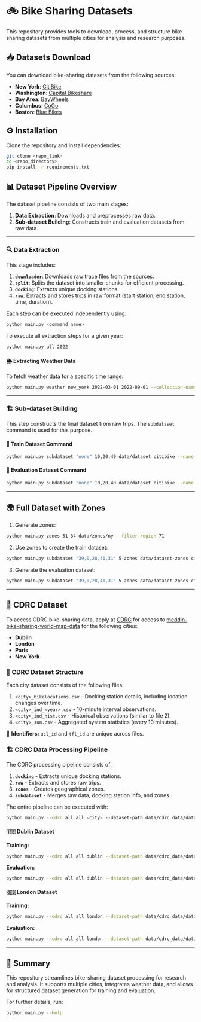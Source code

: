 # 🚲 Bike Sharing Datasets

This repository provides tools to download, process, and structure bike-sharing datasets from multiple cities for analysis and research purposes.

## 📥 Datasets Download

You can download bike-sharing datasets from the following sources:

- **New York**: [CitiBike](https://ride.citibikenyc.com/system-data)
- **Washington**: [Capital Bikeshare](https://www.capitalbikeshare.com/system-data)
- **Bay Area**: [BayWheels](https://www.lyft.com/bikes/bay-wheels/system-data)
- **Columbus**: [CoGo](https://www.cogobikeshare.com/system-data)
- **Boston**: [Blue Bikes](https://www.bluebikes.com/system-data)

## ⚙️ Installation

Clone the repository and install dependencies:

```sh
git clone <repo_link>
cd <repo_directory>
pip install -r requirements.txt
```

## 📊 Dataset Pipeline Overview

The dataset pipeline consists of two main stages:
1. **Data Extraction**: Downloads and preprocesses raw data.
2. **Sub-dataset Building**: Constructs train and evaluation datasets from raw data.

---

### 🔍 Data Extraction

This stage includes:

1. **`downloader`**: Downloads raw trace files from the sources.
2. **`split`**: Splits the dataset into smaller chunks for efficient processing.
3. **`docking`**: Extracts unique docking stations.
4. **`raw`**: Extracts and stores trips in raw format (start station, end station, time, duration).

Each step can be executed independently using:

```sh
python main.py <command_name>
```

To execute all extraction steps for a given year:

```sh
python main.py all 2022
```

#### 🌦️ Extracting Weather Data

To fetch weather data for a specific time range:

```sh
python main.py weather new_york 2022-03-01 2022-09-01 --collection-name observations
```

---

### 🏗️ Sub-dataset Building

This step constructs the final dataset from raw trips. The `subdataset` command is used for this purpose.

#### 📌 Train Dataset Command

```sh
python main.py subdataset "none" 10,20,40 data/dataset citibike --name-suffix training --min-date 2022-03-01 --max-date 2022-08-01
```

#### 🎯 Evaluation Dataset Command

```sh
python main.py subdataset "none" 10,20,40 data/dataset citibike --name-suffix evaluation --min-date 2022-08-01 --max-date 2022-09-01
```

---

## 🌍 Full Dataset with Zones

1. Generate zones:

```sh
python main.py zones 51 34 data/zones/ny --filter-region 71
```

2. Use zones to create the train dataset:

```sh
python main.py subdataset "39,0,28,41,31" 5-zones data/dataset-zones citibike --name-suffix training --min-date 2022-03-01 --max-date 2022-08-01 --nodes-from-zones --zones-path data/zones/ny/zones.json --add-weather-data --weather-db weather-new_york --weather-collection observations
```

3. Generate the evaluation dataset:

```sh
python main.py subdataset "39,0,28,41,31" 5-zones data/dataset-zones citibike --name-suffix evaluation --min-date 2022-08-01 --max-date 2022-09-01 --nodes-from-zones --zones-path data/zones/ny/zones.json --add-weather-data --weather-db weather-new_york --weather-collection observations
```

---

## 📌 CDRC Dataset

To access CDRC bike-sharing data, apply at [CDRC](https://www.cdrc.ac.uk/) for access to [meddin-bike-sharing-world-map-data](https://data.cdrc.ac.uk/dataset/meddin-bike-sharing-world-map-data) for the following cities:

- **Dublin**
- **London**
- **Paris**
- **New York**

### 📂 CDRC Dataset Structure

Each city dataset consists of the following files:

1. `<city>_bikelocations.csv` - Docking station details, including location changes over time.
2. `<city>_ind_<year>.csv` - 10-minute interval observations.
3. `<city>_ind_hist.csv` - Historical observations (similar to file 2).
4. `<city>_sum.csv` - Aggregated system statistics (every 10 minutes).

🔹 **Identifiers:** `ucl_id` and `tfl_id` are unique across files.

### 🏗️ CDRC Data Processing Pipeline

The CDRC processing pipeline consists of:

1. **`docking`** - Extracts unique docking stations.
2. **`raw`** - Extracts and stores raw trips.
3. **`zones`** - Creates geographical zones.
4. **`subdataset`** - Merges raw data, docking station info, and zones.

The entire pipeline can be executed with:

```sh
python main.py --cdrc all all <city> --dataset-path data/cdrc_data/datasets --nodes-from-zones --min-date <start_date> --max-date <end_date> --name-suffix <suffix>
```

#### 🇮🇪 Dublin Dataset

**Training:**
```sh
python main.py --cdrc all all dublin --dataset-path data/cdrc_data/datasets --nodes-from-zones --min-date 2021-09-01 --max-date 2022-08-01 --name-suffix training
```

**Evaluation:**
```sh
python main.py --cdrc all all dublin --dataset-path data/cdrc_data/datasets --nodes-from-zones --min-date 2022-08-01 --max-date 2022-09-01 --name-suffix evaluation --skip docking,raw,zones
```

#### 🇬🇧 London Dataset

**Training:**
```sh
python main.py --cdrc all all london --dataset-path data/cdrc_data/datasets --nodes-from-zones --min-date 2021-09-01 --max-date 2022-08-01 --name-suffix training
```

**Evaluation:**
```sh
python main.py --cdrc all all london --dataset-path data/cdrc_data/datasets --nodes-from-zones --min-date 2022-08-01 --max-date 2022-09-01 --name-suffix evaluation --skip docking,raw,zones
```

---

## 🎯 Summary

This repository streamlines bike-sharing dataset processing for research and analysis. It supports multiple cities, integrates weather data, and allows for structured dataset generation for training and evaluation.

For further details, run:
```sh
python main.py --help
```
